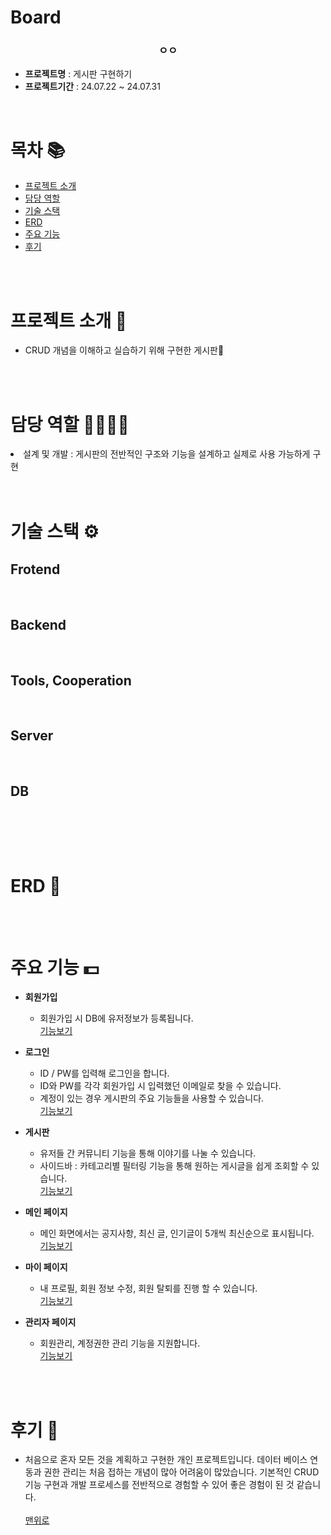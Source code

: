 # Board

<h3 align="center"><strong>ㅇㅇ</strong></h3>


- **프로젝트명** : 게시판 구현하기
- **프로젝트기간** : 24.07.22 ~ 24.07.31

<br/>

# 목차 📚
- <a href="ㅇㅇ">프로젝트 소개</a>
- <a href="ㅇㅇ">담당 역할
- <a href="ㅇㅇ">기술 스택
- <a href="ㅇㅇ">ERD
- <a href="ㅇㅇ">주요 기능
- <a href="ㅇㅇ">후기</a>

<br/>
<br/>

# 프로젝트 소개 🔎

- CRUD 개념을 이해하고 실습하기 위해 구현한 게시판💱
  
  <br/>
  <br/>


# 담당 역할 👨‍👨‍👦‍👦
<li>설계 및 개발 : 게시판의 전반적인 구조와 기능을 설계하고 실제로 사용 가능하게 구현</li>

<br/>
<br/>

# 기술 스택 ⚙

## Frotend


<br/>

## Backend


<br/>

## Tools, Cooperation


<br/>

## Server


<br/>

## DB


<br/>


<br/><br/>

# ERD 📝



<br/><br/>
# 주요 기능 💵
- **회원가입**
  - 회원가입 시 DB에 유저정보가 등록됩니다.<br/>
  <a href="https://ㅇㅇ">기능보기</a>

- **로그인**
  - ID / PW를 입력해 로그인을 합니다.
  - ID와 PW를 각각 회원가입 시 입력했던 이메일로 찾을 수 있습니다.
  - 계정이 있는 경우 게시판의 주요 기능들을 사용할 수 있습니다.<br>
  <a href="https://ㅇㅇ">기능보기</a>

- **게시판**
  - 유저들 간 커뮤니티 기능을 통해 이야기를 나눌 수 있습니다.
  - 사이드바 : 카테고리별 필터링 기능을 통해 원하는 게시글을 쉽게 조회할 수 있습니다.<br>
  <a href="https://ㅇㅇ">기능보기</a>

- **메인 페이지**
  - 메인 화면에서는 공지사항, 최신 글, 인기글이 5개씩 최신순으로 표시됩니다.<br>
  <a href="https://ㅇㅇ">기능보기</a>
  
- **마이 페이지**
  - 내 프로필, 회원 정보 수정, 회원 탈퇴를 진행 할 수 있습니다.<br>
  <a href="https://ㅇㅇ">기능보기</a>

- **관리자 페이지**
  - 회원관리, 계정권한 관리 기능을 지원합니다.<br>
  <a href="https://ㅇㅇ">기능보기</a>
    
<br/>
<br/>

# 후기 🧐
- 처음으로 혼자 모든 것을 계획하고 구현한 개인 프로젝트입니다. 데이터 베이스 연동과 권한 관리는 처음 접하는 개념이 많아 어려움이 많았습니다. 기본적인 CRUD 기능 구현과 개발 프로세스를 전반적으로 경험할 수 있어 좋은 경험이 된 것 같습니다.
<br/><br/>
<a href="ㅇㅇ">맨위로</a>
